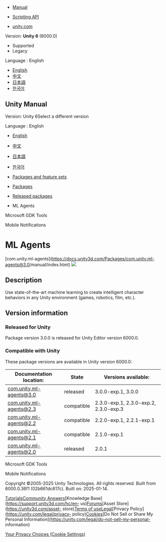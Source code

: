 [](https://docs.unity3d.com)

  * [Manual](../Manual/index.html)
  * [Scripting API](../ScriptReference/index.html)

  * [unity.com](https://unity.com/)

Version: **Unity 6** (6000.0)

  * Supported
  * Legacy

Language : English

  * [English](/Manual/com.unity.ml-agents.html)
  * [中文](/cn/current/Manual/com.unity.ml-agents.html)
  * [日本語](/ja/current/Manual/com.unity.ml-agents.html)
  * [한국어](/kr/current/Manual/com.unity.ml-agents.html)

[](https://docs.unity3d.com)

## Unity Manual

Version: Unity 6Select a different version

Language : English

  * [English](/Manual/com.unity.ml-agents.html)
  * [中文](/cn/current/Manual/com.unity.ml-agents.html)
  * [日本語](/ja/current/Manual/com.unity.ml-agents.html)
  * [한국어](/kr/current/Manual/com.unity.ml-agents.html)

  * [Packages and feature sets](PackagesList.html)
  * [Packages](Packages-all.html)
  * [Released packages](pack-safe.html)
  * ML Agents 

[](com.unity.microsoft.gdk.tools.html)

Microsoft GDK Tools

[](com.unity.mobile.notifications.html)

Mobile Notifications

# ML Agents

[com.unity.ml-agents](https://docs.unity3d.com/Packages/com.unity.ml-
agents@3.0/manual/index.html) ![](../uploads/Main/iconRel.png)

## Description

Use state-of-the-art machine learning to create intelligent character
behaviors in any Unity environment (games, robotics, film, etc.).

## Version information

### Released for Unity

Package version 3.0.0 is released for Unity Editor version 6000.0.

### Compatible with Unity

These package versions are available in Unity version 6000.0:

**Documentation location:** | **State** | **Versions available:**  
---|---|---  
[com.unity.ml-agents@3.0](https://docs.unity3d.com/Packages/com.unity.ml-agents@3.0/manual/index.html) | released | 3.0.0-exp.1, 3.0.0  
[com.unity.ml-agents@2.3](https://docs.unity3d.com/Packages/com.unity.ml-agents@2.3/manual/index.html) | compatible | 2.3.0-exp.1, 2.3.0-exp.2, 2.3.0-exp.3  
[com.unity.ml-agents@2.2](https://docs.unity3d.com/Packages/com.unity.ml-agents@2.2/manual/index.html) | compatible | 2.2.0-exp.1, 2.2.1-exp.1  
[com.unity.ml-agents@2.1](https://docs.unity3d.com/Packages/com.unity.ml-agents@2.1/manual/index.html) | compatible | 2.1.0-exp.1  
[com.unity.ml-agents@2.0](https://docs.unity3d.com/Packages/com.unity.ml-agents@2.0/manual/index.html) | released | 2.0.1  
  
[](com.unity.microsoft.gdk.tools.html)

Microsoft GDK Tools

[](com.unity.mobile.notifications.html)

Mobile Notifications

Copyright ©2005-2025 Unity Technologies. All rights reserved. Built from
6000.0.36f1 (02b661dc617c). Built on: 2025-01-14.

[Tutorials](https://learn.unity.com/)[Community
Answers](https://answers.unity3d.com)[Knowledge
Base](https://support.unity3d.com/hc/en-
us)[Forums](https://forum.unity3d.com)[Asset Store](https://unity3d.com/asset-
store)[Terms of
use](https://docs.unity3d.com/Manual/TermsOfUse.html)[Legal](https://unity.com/legal)[Privacy
Policy](https://unity.com/legal/privacy-
policy)[Cookies](https://unity.com/legal/cookie-policy)[Do Not Sell or Share
My Personal Information](https://unity.com/legal/do-not-sell-my-personal-
information)

[Your Privacy Choices (Cookie Settings)](javascript:void\(0\);)

